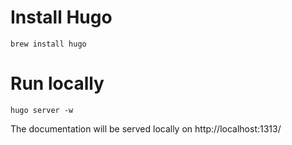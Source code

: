 Install Hugo
=============

    brew install hugo

Run locally
===========

    hugo server -w
    
The documentation will be served locally on http://localhost:1313/ 
